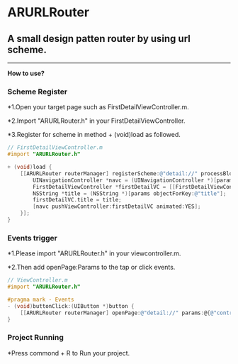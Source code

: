 # ARURLRouter
## A small design patten router by using url scheme.

***

**How to use?**

### Scheme Register
*1.Open your target page such as FirstDetailViewController.m.

*2.Import "ARURLRouter.h" in your FirstDetailViewController.

*3.Register for scheme in method + (void)load as followed.

```Objective-C
// FirstDetailViewController.m
#import "ARURLRouter.h"

+ (void)load {
    [[ARURLRouter routerManager] registerScheme:@"detail://" processBlock:^(NSDictionary * _Nonnull params) {
        UINavigationController *navc = (UINavigationController *)[params objectForKey:@"controller"];
        FirstDetailViewController *firstDetailVC = [[FirstDetailViewController alloc] init];
        NSString *title = (NSString *)[params objectForKey:@"title"];
        firstDetailVC.title = title;
        [navc pushViewController:firstDetailVC animated:YES];
    }];
}
```

### Events trigger
*1.Please import "ARURLRouter.h" in your viewcontroller.m.

*2.Then add openPage:Params to the tap or click events.

```Objective-C
// ViewController.m
#import "ARURLRouter.h"

#pragma mark - Events
- (void)buttonClick:(UIButton *)button {
    [[ARURLRouter routerManager] openPage:@"detail://" params:@{@"controller" : self.navigationController, @"title" : @"DetailView"}];
}
```

### Project Running
*Press commond + R to Run your project.